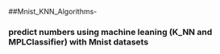 ##Mnist_KNN_Algorithms-
### predict numbers using machine leaning (K_NN and MPLClassifier) with Mnist datasets
